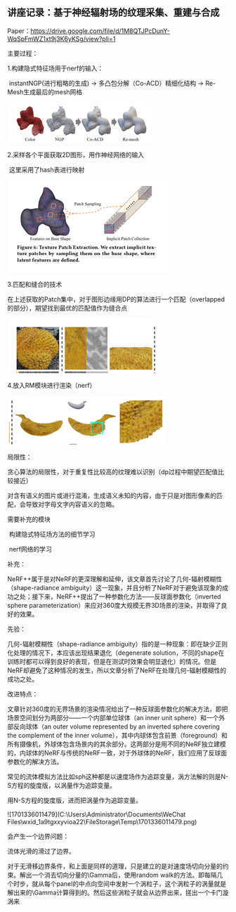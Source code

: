 ## 讲座记录：基于神经辐射场的纹理采集、重建与合成

Paper：https://drive.google.com/file/d/1M8QTJPcDunY-WqSpFmWZ1xt9j3K6yKSg/view?pli=1

主要过程：

1.构建隐式特征场用于nerf的输入：

​	instantNGP(进行粗略的生成) -> 多凸包分解（Co-ACD）精细化结构 -> Re-Mesh生成最后的mesh网格

![1-1](.\1-1.png)

2.采样各个平面获取2D图形，用作神经网络的输入

​	这里采用了hash表进行映射 

![1-2](.\1-2.png)

3.匹配和缝合的技术

​	在上述获取的Patch集中，对于图形边缘用DP的算法进行一个匹配（overlapped的部分），期望找到最优的匹配值作为缝合点

​	![1-3](.\1-3.png)

4.放入RM模块进行渲染（nerf）

​	![1-4](.\1-4.png)

局限性：

​	贪心算法的局限性，对于重复性比较高的纹理难以识别（dp过程中期望匹配值比较接近）

​	对含有语义的图片或进行混淆，生成语义未知的内容，由于只是对图形像素的匹配，会导致对字母文字内容语义的忽略。



需要补充的模块

​	构建隐式特征场方法的细节学习

​	nerf网络的学习





补充：

NeRF++属于是对NeRF的更深理解和延伸，该文章首先讨论了几何-辐射模糊性（shape-radiance ambiguity）这一现象，并且分析了NeRF对于避免该现象的成功之处；接下来，NeRF++提出了一种参数化方法——反球面参数化（inverted sphere parameterization）来应对360度大规模无界3D场景的渲染，并取得了良好的效果。

先验：

几何-辐射模糊性（shape-radiance ambiguity）指的是一种现象：即在缺少正则化处理的情况下，本应该出现结果退化（degenerate solution，不同的shape在训练时都可以得到良好的表现，但是在测试时效果会明显退化）的情况。但是NeRF却避免了这种情况的发生，所以文章分析了NeRF在处理几何-辐射模糊性的成功之处。

改进特点：

文章针对360度的无界场景的渲染情况给出了一种反球面参数化的解决方法，即把场景空间划分为两部分——一个内部单位球体（an inner unit sphere）和一个外部反向球体（an outer volume represented by an inverted sphere covering the complement of the inner volume），其中内球体包含前景（foreground）和所有摄像机，外球体包含场景内的其余部分。这两部分是用不同的NeRF独立建模的，内球体的NeRF与传统的NeRF一致，对于外球体的NeRF，我们应用了反球面参数化的解决方法。



常见的流体模拟方法比如sph这种都是以速度场作为追踪变量，涡方法解的则是N-S方程的旋度版，以涡量作为追踪变量。

用N-S方程的旋度版，进而把涡量作为追踪变量。 

![1701336011479](C:\Users\Administrator\Documents\WeChat Files\wxid_1a9tgxxyvioa22\FileStorage\Temp\1701336011479.png)

会产生一个边界问题：

流体光滑的滑过了边界。

对于无滑移边界条件，和上面是同样的道理，只是建立的是对速度场切向分量的约束。解出一个消去切向分量的\Gamma后，使用random walk的方法。即每隔几个时步，就从每个panel的中点向空间中发射一个涡粒子，这个涡粒子的涡量就是解出来的\Gamma计算得到的。然后这些涡粒子就会从边界出来，搓出一个卡门漩涡来
